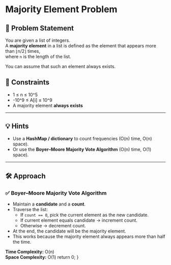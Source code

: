 # Majority Element Problem

## 📌 Problem Statement
You are given a list of integers.  
A **majority element** in a list is defined as the element that appears more than ⌊n/2⌋ times,  
where `n` is the length of the list.

You can assume that such an element always exists.

## 🎯 Constraints
- 1 ≤ n ≤ 10^5  
- -10^9 ≤ A[i] ≤ 10^9  
- A majority element **always exists**

---

## 💡 Hints
- Use a **HashMap / dictionary** to count frequencies (O(n) time, O(n) space).  
- Or use the **Boyer–Moore Majority Vote Algorithm** (O(n) time, O(1) space).  

---

## 🛠️ Approach

### ✅ Boyer–Moore Majority Vote Algorithm
- Maintain a **candidate** and a **count**.
- Traverse the list:
  - If `count == 0`, pick the current element as the new candidate.
  - If current element equals candidate → increment count.
  - Otherwise → decrement count.
- At the end, the candidate will be the majority element.  
- This works because the majority element always appears more than half the time.

**Time Complexity:** O(n)  
**Space Complexity:** O(1)
    return 0;
}
